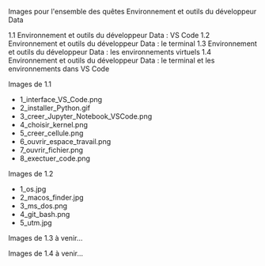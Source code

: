 Images pour l'ensemble des quêtes Environnement et outils du développeur Data

1.1 Environnement et outils du développeur Data : VS Code
1.2 Environnement et outils du développeur Data : le terminal
1.3 Environnement et outils du développeur Data : les environnements virtuels
1.4 Environnement et outils du développeur Data : le terminal et les environnements dans VS Code

Images de 1.1

* 1_interface_VS_Code.png
* 2_installer_Python.gif
* 3_creer_Jupyter_Notebook_VSCode.png
* 4_choisir_kernel.png
* 5_creer_cellule.png
* 6_ouvrir_espace_travail.png
* 7_ouvrir_fichier.png
* 8_exectuer_code.png

Images de 1.2

* 1_os.jpg
* 2_macos_finder.jpg
* 3_ms_dos.png
* 4_git_bash.png
* 5_utm.jpg
  
Images de 1.3
  à venir…
  
Images de 1.4
  à venir…
